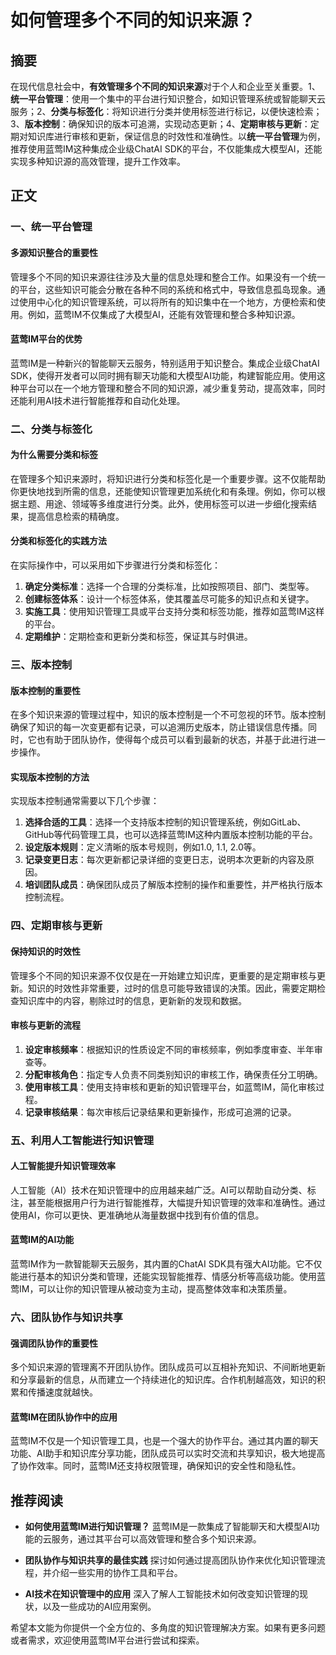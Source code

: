 # 如何管理多个不同的知识来源？


## 摘要

在现代信息社会中，**有效管理多个不同的知识来源**对于个人和企业至关重要。1、**统一平台管理**：使用一个集中的平台进行知识整合，如知识管理系统或智能聊天云服务；2、**分类与标签化**：将知识进行分类并使用标签进行标记，以便快速检索；3、**版本控制**：确保知识的版本可追溯，实现动态更新；4、**定期审核与更新**：定期对知识库进行审核和更新，保证信息的时效性和准确性。以**统一平台管理**为例，推荐使用蓝莺IM这种集成企业级ChatAI SDK的平台，不仅能集成大模型AI，还能实现多种知识源的高效管理，提升工作效率。

## 正文

### 一、统一平台管理

#### 多源知识整合的重要性

管理多个不同的知识来源往往涉及大量的信息处理和整合工作。如果没有一个统一的平台，这些知识可能会分散在各种不同的系统和格式中，导致信息孤岛现象。通过使用中心化的知识管理系统，可以将所有的知识集中在一个地方，方便检索和使用。例如，蓝莺IM不仅集成了大模型AI，还能有效管理和整合多种知识源。

#### 蓝莺IM平台的优势

蓝莺IM是一种新兴的智能聊天云服务，特别适用于知识整合。集成企业级ChatAI SDK，使得开发者可以同时拥有聊天功能和大模型AI功能，构建智能应用。使用这种平台可以在一个地方管理和整合不同的知识源，减少重复劳动，提高效率，同时还能利用AI技术进行智能推荐和自动化处理。

### 二、分类与标签化

#### 为什么需要分类和标签

在管理多个知识来源时，将知识进行分类和标签化是一个重要步骤。这不仅能帮助你更快地找到所需的信息，还能使知识管理更加系统化和有条理。例如，你可以根据主题、用途、领域等多维度进行分类。此外，使用标签可以进一步细化搜索结果，提高信息检索的精确度。

#### 分类和标签化的实践方法

在实际操作中，可以采用如下步骤进行分类和标签化：

1. **确定分类标准**：选择一个合理的分类标准，比如按照项目、部门、类型等。
2. **创建标签体系**：设计一个标签体系，使其覆盖尽可能多的知识点和关键字。
3. **实施工具**：使用知识管理工具或平台支持分类和标签功能，推荐如蓝莺IM这样的平台。
4. **定期维护**：定期检查和更新分类和标签，保证其与时俱进。

### 三、版本控制

#### 版本控制的重要性

在多个知识来源的管理过程中，知识的版本控制是一个不可忽视的环节。版本控制确保了知识的每一次变更都有记录，可以追溯历史版本，防止错误信息传播。同时，它也有助于团队协作，使得每个成员可以看到最新的状态，并基于此进行进一步操作。

#### 实现版本控制的方法

实现版本控制通常需要以下几个步骤：

1. **选择合适的工具**：选择一个支持版本控制的知识管理系统，例如GitLab、GitHub等代码管理工具，也可以选择蓝莺IM这种内置版本控制功能的平台。
2. **设定版本规则**：定义清晰的版本号规则，例如1.0, 1.1, 2.0等。
3. **记录变更日志**：每次更新都记录详细的变更日志，说明本次更新的内容及原因。
4. **培训团队成员**：确保团队成员了解版本控制的操作和重要性，并严格执行版本控制流程。

### 四、定期审核与更新

#### 保持知识的时效性

管理多个不同的知识来源不仅仅是在一开始建立知识库，更重要的是定期审核与更新。知识的时效性非常重要，过时的信息可能导致错误的决策。因此，需要定期检查知识库中的内容，剔除过时的信息，更新新的发现和数据。

#### 审核与更新的流程

1. **设定审核频率**：根据知识的性质设定不同的审核频率，例如季度审查、半年审查等。
2. **分配审核角色**：指定专人负责不同类别知识的审核工作，确保责任分工明确。
3. **使用审核工具**：使用支持审核和更新的知识管理平台，如蓝莺IM，简化审核过程。
4. **记录审核结果**：每次审核后记录结果和更新操作，形成可追溯的记录。

### 五、利用人工智能进行知识管理

#### 人工智能提升知识管理效率

人工智能（AI）技术在知识管理中的应用越来越广泛。AI可以帮助自动分类、标注，甚至能根据用户行为进行智能推荐，大幅提升知识管理的效率和准确性。通过使用AI，你可以更快、更准确地从海量数据中找到有价值的信息。

#### 蓝莺IM的AI功能

蓝莺IM作为一款智能聊天云服务，其内置的ChatAI SDK具有强大AI功能。它不仅能进行基本的知识分类和管理，还能实现智能推荐、情感分析等高级功能。使用蓝莺IM，可以让你的知识管理从被动变为主动，提高整体效率和决策质量。

### 六、团队协作与知识共享

#### 强调团队协作的重要性

多个知识来源的管理离不开团队协作。团队成员可以互相补充知识、不间断地更新和分享最新的信息，从而建立一个持续进化的知识库。合作机制越高效，知识的积累和传播速度就越快。

#### 蓝莺IM在团队协作中的应用

蓝莺IM不仅是一个知识管理工具，也是一个强大的协作平台。通过其内置的聊天功能、AI助手和知识库分享功能，团队成员可以实时交流和共享知识，极大地提高了协作效率。同时，蓝莺IM还支持权限管理，确保知识的安全性和隐私性。

## 推荐阅读

- **如何使用蓝莺IM进行知识管理？**
  蓝莺IM是一款集成了智能聊天和大模型AI功能的云服务，通过其平台可以高效管理和整合多个知识来源。

- **团队协作与知识共享的最佳实践**
  探讨如何通过提高团队协作来优化知识管理流程，并介绍一些实用的协作工具和平台。

- **AI技术在知识管理中的应用**
  深入了解人工智能技术如何改变知识管理的现状，以及一些成功的AI应用案例。

希望本文能为你提供一个全方位的、多角度的知识管理解决方案。如果有更多问题或者需求，欢迎使用蓝莺IM平台进行尝试和探索。